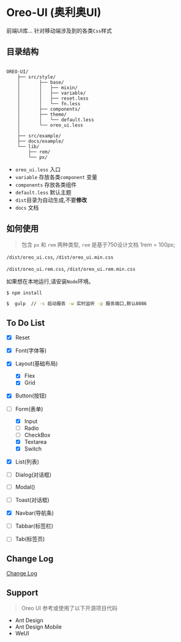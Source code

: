 # Oreo-UI (奥利奥UI)

前端UI库... 针对移动端涉及到的各类`Css`样式


## 目录结构

```

OREO-UI/
    ├── src/style/
    │       ├── base/
    │       │   ├── mixin/
    │       │   ├── variable/
    │       │   ├── reset.less
    │       │   └── fn.less
    │       ├── components/
    │       ├── theme/
    │       │   └── default.less
    │       └── oreo_ui.less  
    │
    ├── src/example/
    ├── docs/example/ 
    └── lib/
        ├── rem/
        └── px/

```
- `oreo_ui.less` 入口
- `variable` 存放各类`component` 变量
- `components` 存放各类组件
- `default.less` 默认主题
- `dist`目录为自动生成,不要**修改**
- `docs` 文档

## 如何使用

> 包含 `px` 和 `rem` 两种类型, `rem` 是基于750设计文档 1rem = 100px;

`/dist/oreo_ui.css`, `/dist/oreo_ui.min.css` 

`/dist/oreo_ui.rem.css`, `/dist/oreo_ui.rem.min.css` 


如果想在本地运行,请安装`Node`环境。

```bash
$ npm install

$  gulp  // -s 启动服务 -w 实时监听 -p 服务端口,默认8086

```


## To Do List

- [x] Reset
- [x] Font(字体等)
- [x] Layout(基础布局)
    - [x] Flex
    - [x] Grid
- [x] Button(按钮)
- [ ] Form(表单)
    - [x] Input
    - [ ] Radio
    - [ ] CheckBox
    - [x] Textarea
    - [x] Switch
- [x] List(列表)
- [ ] Dialog(对话框)
- [ ] Modal()
- [ ] Toast(对话框)
- [x] Navbar(导航条)
- [ ] Tabbar(标签栏)
- [ ] Tab(标签页)


## Change Log

[Change Log](./docs/CHANGELOG.md)


## Support

> Oreo UI 参考或使用了以下开源项目代码

- Ant Design
- Ant Design Mobile
- WeUI
